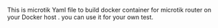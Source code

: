 This is microtik Yaml file to build docker container for microtik router on your Docker host . 
you can use it for your own test. 

